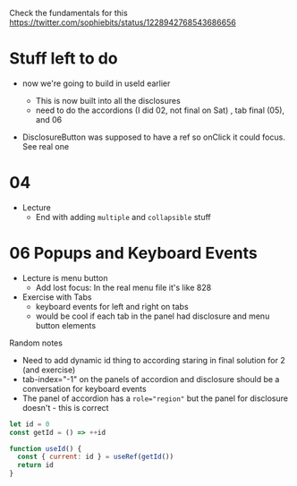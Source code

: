 Check the fundamentals for this https://twitter.com/sophiebits/status/1228942768543686656

# Stuff left to do

- now we're going to build in useId earlier

  - This is now built into all the disclosures
  - need to do the accordions (I did 02, not final on Sat) , tab final (05), and 06

- DisclosureButton was supposed to have a ref so onClick it could focus. See real one

# 04

- Lecture
  - End with adding `multiple` and `collapsible` stuff

# 06 Popups and Keyboard Events

- Lecture is menu button
  - Add lost focus: In the real menu file it's like 828
- Exercise with Tabs
  - keyboard events for left and right on tabs
  - would be cool if each tab in the panel had disclosure and menu button elements

Random notes

- Need to add dynamic id thing to according staring in final solution for 2 (and exercise)
- tab-index="-1" on the panels of accordion and disclosure should be a conversation for keyboard events
- The panel of accordion has a `role="region"` but the panel for disclosure doesn't - this is correct

```js
let id = 0
const getId = () => ++id

function useId() {
  const { current: id } = useRef(getId())
  return id
}
```
